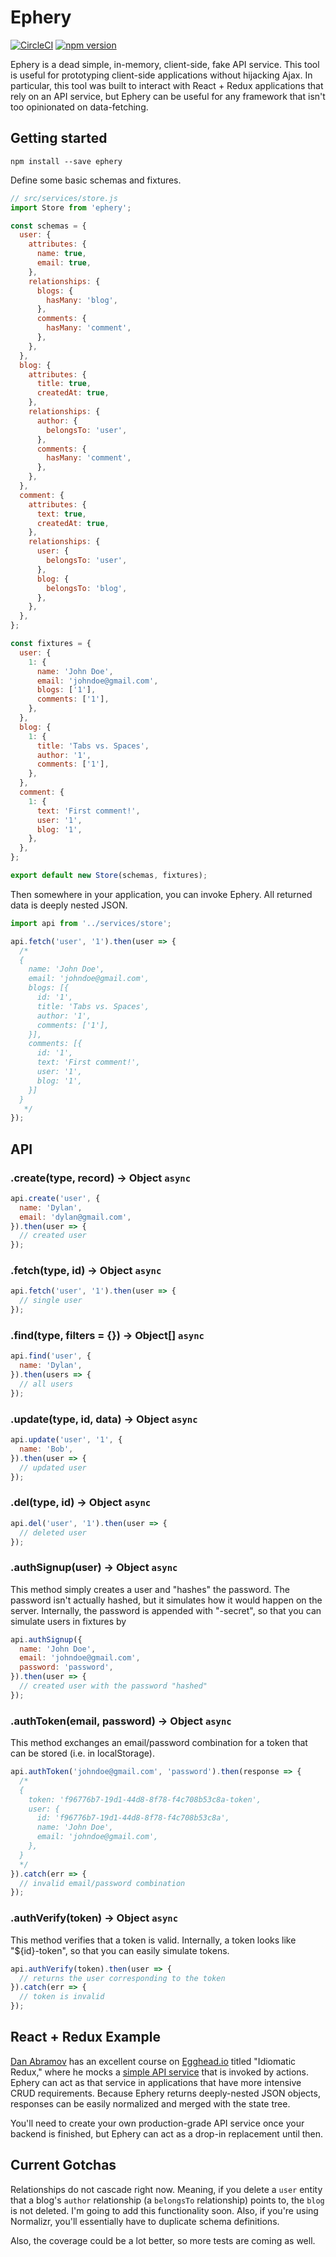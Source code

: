 # Ephery
[![CircleCI](https://circleci.com/gh/dylnslck/ephery.svg?style=svg)](https://circleci.com/gh/dylnslck/ephery)
[![npm version](https://badge.fury.io/js/ephery.svg)](https://badge.fury.io/js/ephery)

Ephery is a dead simple, in-memory, client-side, fake API service. This tool is useful for prototyping client-side applications without hijacking Ajax. In particular, this tool was built to interact with React  + Redux applications that rely on an API service, but Ephery can be useful for any framework that isn't too opinionated on data-fetching.

## Getting started
```
npm install --save ephery
```

Define some basic schemas and fixtures.

```js
// src/services/store.js
import Store from 'ephery';

const schemas = {
  user: {
    attributes: {
      name: true,
      email: true,
    },
    relationships: {
      blogs: {
        hasMany: 'blog',
      },
      comments: {
        hasMany: 'comment',
      },
    },
  },
  blog: {
    attributes: {
      title: true,
      createdAt: true,
    },
    relationships: {
      author: {
        belongsTo: 'user',
      },
      comments: {
        hasMany: 'comment',
      },
    },
  },
  comment: {
    attributes: {
      text: true,
      createdAt: true,
    },
    relationships: {
      user: {
        belongsTo: 'user',
      },
      blog: {
        belongsTo: 'blog',
      },
    },
  },
};

const fixtures = {
  user: {
    1: {
      name: 'John Doe',
      email: 'johndoe@gmail.com',
      blogs: ['1'],
      comments: ['1'],
    },
  },
  blog: {
    1: {
      title: 'Tabs vs. Spaces',
      author: '1',
      comments: ['1'],
    },
  },
  comment: {
    1: {
      text: 'First comment!',
      user: '1',
      blog: '1',
    },
  },
};

export default new Store(schemas, fixtures);
```

Then somewhere in your application, you can invoke Ephery. All returned data is deeply nested JSON.

```js
import api from '../services/store';

api.fetch('user', '1').then(user => {
  /*
  {
    name: 'John Doe',
    email: 'johndoe@gmail.com',
    blogs: [{
      id: '1',
      title: 'Tabs vs. Spaces',
      author: '1',
      comments: ['1'],
    }],
    comments: [{
      id: '1',
      text: 'First comment!',
      user: '1',
      blog: '1',
    }]
  }
   */
});
```

## API

### .create(type, record) -> Object `async`

```js
api.create('user', {
  name: 'Dylan',
  email: 'dylan@gmail.com',
}).then(user => {
  // created user
});
```

### .fetch(type, id) -> Object `async`

```js
api.fetch('user', '1').then(user => {
  // single user
});
```

### .find(type, filters = {}) -> Object[] `async`

```js
api.find('user', {
  name: 'Dylan',
}).then(users => {
  // all users
});
```

### .update(type, id, data) -> Object `async`

```js
api.update('user', '1', {
  name: 'Bob',
}).then(user => {
  // updated user
});
```

### .del(type, id) -> Object `async`

```js
api.del('user', '1').then(user => {
  // deleted user
});
```

### .authSignup(user) -> Object `async`

This method simply creates a user and "hashes" the password. The password isn't actually hashed, but it simulates how it would happen on the server. Internally, the password is appended with "-secret", so that you can simulate users in fixtures by

```js
api.authSignup({
  name: 'John Doe',
  email: 'johndoe@gmail.com',
  password: 'password',
}).then(user => {
  // created user with the password "hashed"
});
```

### .authToken(email, password) -> Object `async`

This method exchanges an email/password combination for a token that can be stored (i.e. in localStorage).

```js
api.authToken('johndoe@gmail.com', 'password').then(response => {
  /*
  {
    token: 'f96776b7-19d1-44d8-8f78-f4c708b53c8a-token',
    user: {
      id: 'f96776b7-19d1-44d8-8f78-f4c708b53c8a',
      name: 'John Doe',
      email: 'johndoe@gmail.com',
    },
  }
  */
}).catch(err => {
  // invalid email/password combination
});
```

### .authVerify(token) -> Object `async`

This method verifies that a token is valid. Internally, a token looks like "${id}-token", so that you can easily simulate tokens.

```js
api.authVerify(token).then(user => {
  // returns the user corresponding to the token
}).catch(err => {
  // token is invalid
});
```

## React + Redux Example
[Dan Abramov](https://twitter.com/dan_abramov) has an excellent course on [Egghead.io](https://egghead.io/courses/building-react-applications-with-idiomatic-redux) titled "Idiomatic Redux," where he mocks a [simple API service](https://github.com/gaearon/todos/blob/27-updating-data-on-the-server/src/api/index.js) that is invoked by actions. Ephery can act as that service in applications that have more intensive CRUD requirements. Because Ephery returns deeply-nested JSON objects, responses can be easily normalized and merged with the state tree.

You'll need to create your own production-grade API service once your backend is finished, but Ephery can act as a drop-in replacement until then.

## Current Gotchas
Relationships do not cascade right now. Meaning, if you delete a `user` entity that a blog's `author` relationship  (a `belongsTo` relationship) points to, the `blog` is not deleted. I'm going to add this functionality soon. Also, if you're using Normalizr, you'll essentially have to duplicate schema definitions.

Also, the coverage could be a lot better, so more tests are coming as well.
